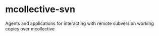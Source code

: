 mcollective-svn
===============

Agents and applications for interacting with remote subversion working copies over mcollective